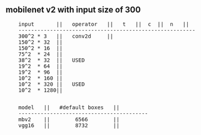 ## mobilenet v2 with input size of 300
<pre>
    input       ||   operator   ||   t   ||  c  ||  n   ||   s
    ---------------------------------------------------------
    300^2 * 3   ||   conv2d     ||
    150^2 * 32  ||  
    150^2 * 16  ||
    75^2  * 24  ||
    38^2  * 32  ||   USED
    19^2  * 64  ||
    19^2  * 96  ||
    10^2  * 160 ||
    10^2  * 320 ||   USED
    10^2  * 1280||
 
</pre>

<pre>
    model   ||   #default boxes   || 
    -----------------------------------------
    mbv2    ||        6566        ||
    vgg16   ||        8732        || 
<pre>


